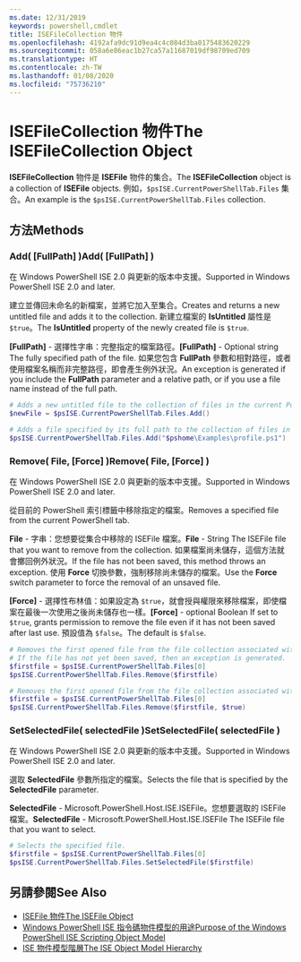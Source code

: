 ```yaml
---
ms.date: 12/31/2019
keywords: powershell,cmdlet
title: ISEFileCollection 物件
ms.openlocfilehash: 4192afa9dc91d9ea4c4c084d3ba0175483620229
ms.sourcegitcommit: 058a6e86eac1b27ca57a11687019df98709ed709
ms.translationtype: HT
ms.contentlocale: zh-TW
ms.lasthandoff: 01/08/2020
ms.locfileid: "75736210"
---
```

# <a name="the-isefilecollection-object"></a><span data-ttu-id="2f219-103">ISEFileCollection 物件</span><span class="sxs-lookup"><span data-stu-id="2f219-103">The ISEFileCollection Object</span></span>

<span data-ttu-id="2f219-104">**ISEFileCollection** 物件是 **ISEFile** 物件的集合。</span><span class="sxs-lookup"><span data-stu-id="2f219-104">The **ISEFileCollection** object is a collection of **ISEFile** objects.</span></span> <span data-ttu-id="2f219-105">例如，`$psISE.CurrentPowerShellTab.Files` 集合。</span><span class="sxs-lookup"><span data-stu-id="2f219-105">An example is the `$psISE.CurrentPowerShellTab.Files` collection.</span></span>

## <a name="methods"></a><span data-ttu-id="2f219-106">方法</span><span class="sxs-lookup"><span data-stu-id="2f219-106">Methods</span></span>

### <a name="add-fullpath-"></a><span data-ttu-id="2f219-107">Add\( \[FullPath\] \)</span><span class="sxs-lookup"><span data-stu-id="2f219-107">Add\( \[FullPath\] \)</span></span>

<span data-ttu-id="2f219-108">在 Windows PowerShell ISE 2.0 與更新的版本中支援。</span><span class="sxs-lookup"><span data-stu-id="2f219-108">Supported in Windows PowerShell ISE 2.0 and later.</span></span>

<span data-ttu-id="2f219-109">建立並傳回未命名的新檔案，並將它加入至集合。</span><span class="sxs-lookup"><span data-stu-id="2f219-109">Creates and returns a new untitled file and adds it to the collection.</span></span> <span data-ttu-id="2f219-110">新建立檔案的 **IsUntitled** 屬性是 `$true`。</span><span class="sxs-lookup"><span data-stu-id="2f219-110">The **IsUntitled** property of the newly created file is `$true`.</span></span>

<span data-ttu-id="2f219-111">**\[FullPath\]** - 選擇性字串：完整指定的檔案路徑。</span><span class="sxs-lookup"><span data-stu-id="2f219-111">**\[FullPath\]** - Optional string The fully specified path of the file.</span></span> <span data-ttu-id="2f219-112">如果您包含 **FullPath** 參數和相對路徑，或者使用檔案名稱而非完整路徑，即會產生例外狀況。</span><span class="sxs-lookup"><span data-stu-id="2f219-112">An exception is generated if you include the **FullPath** parameter and a relative path, or if you use a file name instead of the full path.</span></span>

```powershell
# Adds a new untitled file to the collection of files in the current PowerShell tab.
$newFile = $psISE.CurrentPowerShellTab.Files.Add()

# Adds a file specified by its full path to the collection of files in the current PowerShell tab.
$psISE.CurrentPowerShellTab.Files.Add("$pshome\Examples\profile.ps1")
```

### <a name="remove-file-force-"></a><span data-ttu-id="2f219-113">Remove\( File, \[Force\] \)</span><span class="sxs-lookup"><span data-stu-id="2f219-113">Remove\( File, \[Force\] \)</span></span>

<span data-ttu-id="2f219-114">在 Windows PowerShell ISE 2.0 與更新的版本中支援。</span><span class="sxs-lookup"><span data-stu-id="2f219-114">Supported in Windows PowerShell ISE 2.0 and later.</span></span>

<span data-ttu-id="2f219-115">從目前的 PowerShell 索引標籤中移除指定的檔案。</span><span class="sxs-lookup"><span data-stu-id="2f219-115">Removes a specified file from the current PowerShell tab.</span></span>

<span data-ttu-id="2f219-116">**File** - 字串：您想要從集合中移除的 ISEFile 檔案。</span><span class="sxs-lookup"><span data-stu-id="2f219-116">**File** - String The ISEFile file that you want to remove from the collection.</span></span> <span data-ttu-id="2f219-117">如果檔案尚未儲存，這個方法就會擲回例外狀況。</span><span class="sxs-lookup"><span data-stu-id="2f219-117">If the file has not been saved, this method throws an exception.</span></span> <span data-ttu-id="2f219-118">使用 **Force** 切換參數，強制移除尚未儲存的檔案。</span><span class="sxs-lookup"><span data-stu-id="2f219-118">Use the **Force** switch parameter to force the removal of an unsaved file.</span></span>

<span data-ttu-id="2f219-119">**\[Force\]** - 選擇性布林值：如果設定為 `$true`，就會授與權限來移除檔案，即使檔案在最後一次使用之後尚未儲存也一樣。</span><span class="sxs-lookup"><span data-stu-id="2f219-119">**\[Force\]** - optional Boolean If set to `$true`, grants permission to remove the file even if it has not been saved after last use.</span></span> <span data-ttu-id="2f219-120">預設值為 `$false`。</span><span class="sxs-lookup"><span data-stu-id="2f219-120">The default is `$false`.</span></span>

```powershell
# Removes the first opened file from the file collection associated with the current PowerShell tab.
# If the file has not yet been saved, then an exception is generated.
$firstfile = $psISE.CurrentPowerShellTab.Files[0]
$psISE.CurrentPowerShellTab.Files.Remove($firstfile)

# Removes the first opened file from the file collection associated with the current PowerShell tab, even if it has not been saved.
$firstfile = $psISE.CurrentPowerShellTab.Files[0]
$psISE.CurrentPowerShellTab.Files.Remove($firstfile, $true)
```

### <a name="setselectedfile-selectedfile-"></a><span data-ttu-id="2f219-121">SetSelectedFile\( selectedFile \)</span><span class="sxs-lookup"><span data-stu-id="2f219-121">SetSelectedFile\( selectedFile \)</span></span>

<span data-ttu-id="2f219-122">在 Windows PowerShell ISE 2.0 與更新的版本中支援。</span><span class="sxs-lookup"><span data-stu-id="2f219-122">Supported in Windows PowerShell ISE 2.0 and later.</span></span>

<span data-ttu-id="2f219-123">選取 **SelectedFile** 參數所指定的檔案。</span><span class="sxs-lookup"><span data-stu-id="2f219-123">Selects the file that is specified by the **SelectedFile** parameter.</span></span>

<span data-ttu-id="2f219-124">**SelectedFile** - Microsoft.PowerShell.Host.ISE.ISEFile。您想要選取的 ISEFile 檔案。</span><span class="sxs-lookup"><span data-stu-id="2f219-124">**SelectedFile** - Microsoft.PowerShell.Host.ISE.ISEFile The ISEFile file that you want to select.</span></span>

```powershell
# Selects the specified file.
$firstfile = $psISE.CurrentPowerShellTab.Files[0]
$psISE.CurrentPowerShellTab.Files.SetSelectedFile($firstfile)
```

## <a name="see-also"></a><span data-ttu-id="2f219-125">另請參閱</span><span class="sxs-lookup"><span data-stu-id="2f219-125">See Also</span></span>

- [<span data-ttu-id="2f219-126">ISEFile 物件</span><span class="sxs-lookup"><span data-stu-id="2f219-126">The ISEFile Object</span></span>](The-ISEFile-Object.md)
- [<span data-ttu-id="2f219-127">Windows PowerShell ISE 指令碼物件模型的用途</span><span class="sxs-lookup"><span data-stu-id="2f219-127">Purpose of the Windows PowerShell ISE Scripting Object Model</span></span>](Purpose-of-the-Windows-PowerShell-ISE-Scripting-Object-Model.md)
- [<span data-ttu-id="2f219-128">ISE 物件模型階層</span><span class="sxs-lookup"><span data-stu-id="2f219-128">The ISE Object Model Hierarchy</span></span>](The-ISE-Object-Model-Hierarchy.md)
